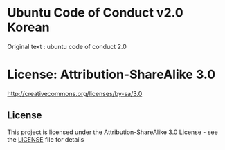 # Ubuntu Code of Conduct v2.0 Korean
Original text : ubuntu code of conduct 2.0


# License: Attribution-ShareAlike 3.0
http://creativecommons.org/licenses/by-sa/3.0

## License

This project is licensed under the Attribution-ShareAlike 3.0 License - see the [LICENSE](LICENSE) file for details